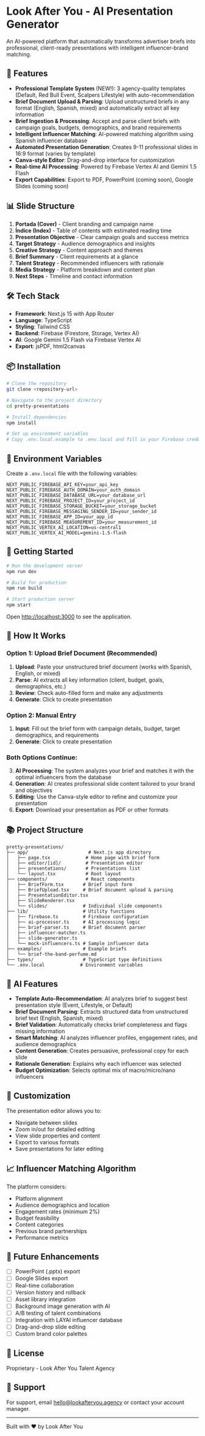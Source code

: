 # Look After You - AI Presentation Generator

An AI-powered platform that automatically transforms advertiser briefs into professional, client-ready presentations with intelligent influencer-brand matching.

## 🚀 Features

- **Professional Template System** (NEW!): 3 agency-quality templates (Default, Red Bull Event, Scalpers Lifestyle) with auto-recommendation
- **Brief Document Upload & Parsing**: Upload unstructured briefs in any format (English, Spanish, mixed) and automatically extract all key information
- **Brief Ingestion & Processing**: Accept and parse client briefs with campaign goals, budgets, demographics, and brand requirements
- **Intelligent Influencer Matching**: AI-powered matching algorithm using Spanish influencer database
- **Automated Presentation Generation**: Creates 9-11 professional slides in 16:9 format (varies by template)
- **Canva-style Editor**: Drag-and-drop interface for customization
- **Real-time AI Processing**: Powered by Firebase Vertex AI and Gemini 1.5 Flash
- **Export Capabilities**: Export to PDF, PowerPoint (coming soon), Google Slides (coming soon)

## 📊 Slide Structure

1. **Portada (Cover)** - Client branding and campaign name
2. **Índice (Index)** - Table of contents with estimated reading time
3. **Presentation Objective** - Clear campaign goals and success metrics
4. **Target Strategy** - Audience demographics and insights
5. **Creative Strategy** - Content approach and themes
6. **Brief Summary** - Client requirements at a glance
7. **Talent Strategy** - Recommended influencers with rationale
8. **Media Strategy** - Platform breakdown and content plan
9. **Next Steps** - Timeline and contact information

## 🛠️ Tech Stack

- **Framework**: Next.js 15 with App Router
- **Language**: TypeScript
- **Styling**: Tailwind CSS
- **Backend**: Firebase (Firestore, Storage, Vertex AI)
- **AI**: Google Gemini 1.5 Flash via Firebase Vertex AI
- **Export**: jsPDF, html2canvas

## 📦 Installation

```bash
# Clone the repository
git clone <repository-url>

# Navigate to the project directory
cd pretty-presentations

# Install dependencies
npm install

# Set up environment variables
# Copy .env.local.example to .env.local and fill in your Firebase credentials
```

## 🔧 Environment Variables

Create a `.env.local` file with the following variables:

```env
NEXT_PUBLIC_FIREBASE_API_KEY=your_api_key
NEXT_PUBLIC_FIREBASE_AUTH_DOMAIN=your_auth_domain
NEXT_PUBLIC_FIREBASE_DATABASE_URL=your_database_url
NEXT_PUBLIC_FIREBASE_PROJECT_ID=your_project_id
NEXT_PUBLIC_FIREBASE_STORAGE_BUCKET=your_storage_bucket
NEXT_PUBLIC_FIREBASE_MESSAGING_SENDER_ID=your_sender_id
NEXT_PUBLIC_FIREBASE_APP_ID=your_app_id
NEXT_PUBLIC_FIREBASE_MEASUREMENT_ID=your_measurement_id
NEXT_PUBLIC_VERTEX_AI_LOCATION=us-central1
NEXT_PUBLIC_VERTEX_AI_MODEL=gemini-1.5-flash
```

## 🚀 Getting Started

```bash
# Run the development server
npm run dev

# Build for production
npm run build

# Start production server
npm start
```

Open [http://localhost:3000](http://localhost:3000) to see the application.

## 🎯 How It Works

### Option 1: Upload Brief Document (Recommended)
1. **Upload**: Paste your unstructured brief document (works with Spanish, English, or mixed)
2. **Parse**: AI extracts all key information (client, budget, goals, demographics, etc.)
3. **Review**: Check auto-filled form and make any adjustments
4. **Generate**: Click to create presentation

### Option 2: Manual Entry
1. **Input**: Fill out the brief form with campaign details, budget, target demographics, and requirements
2. **Generate**: Click to create presentation

### Both Options Continue:
3. **AI Processing**: The system analyzes your brief and matches it with the optimal influencers from the database
4. **Generation**: AI creates professional slide content tailored to your brand and objectives
5. **Editing**: Use the Canva-style editor to refine and customize your presentation
6. **Export**: Download your presentation as PDF or other formats

## 📚 Project Structure

```
pretty-presentations/
├── app/                      # Next.js app directory
│   ├── page.tsx             # Home page with brief form
│   ├── editor/[id]/         # Presentation editor
│   ├── presentations/       # Presentations list
│   └── layout.tsx           # Root layout
├── components/              # React components
│   ├── BriefForm.tsx       # Brief input form
│   ├── BriefUpload.tsx     # Brief document upload & parsing
│   ├── PresentationEditor.tsx
│   ├── SlideRenderer.tsx
│   └── slides/             # Individual slide components
├── lib/                    # Utility functions
│   ├── firebase.ts         # Firebase configuration
│   ├── ai-processor.ts     # AI processing logic
│   ├── brief-parser.ts     # Brief document parser
│   ├── influencer-matcher.ts
│   ├── slide-generator.ts
│   └── mock-influencers.ts # Sample influencer data
├── examples/               # Example briefs
│   └── brief-the-band-perfume.md
├── types/                  # TypeScript type definitions
└── .env.local             # Environment variables
```

## 🤖 AI Features

- **Template Auto-Recommendation**: AI analyzes brief to suggest best presentation style (Event, Lifestyle, or Default)
- **Brief Document Parsing**: Extracts structured data from unstructured brief text (English, Spanish, mixed)
- **Brief Validation**: Automatically checks brief completeness and flags missing information
- **Smart Matching**: AI analyzes influencer profiles, engagement rates, and audience demographics
- **Content Generation**: Creates persuasive, professional copy for each slide
- **Rationale Generation**: Explains why each influencer was selected
- **Budget Optimization**: Selects optimal mix of macro/micro/nano influencers

## 🎨 Customization

The presentation editor allows you to:
- Navigate between slides
- Zoom in/out for detailed editing
- View slide properties and content
- Export to various formats
- Save presentations for later editing

## 📈 Influencer Matching Algorithm

The platform considers:
- Platform alignment
- Audience demographics and location
- Engagement rates (minimum 2%)
- Budget feasibility
- Content categories
- Previous brand partnerships
- Performance metrics

## 🔮 Future Enhancements

- [ ] PowerPoint (.pptx) export
- [ ] Google Slides export
- [ ] Real-time collaboration
- [ ] Version history and rollback
- [ ] Asset library integration
- [ ] Background image generation with AI
- [ ] A/B testing of talent combinations
- [ ] Integration with LAYAI influencer database
- [ ] Drag-and-drop slide editing
- [ ] Custom brand color palettes

## 📄 License

Proprietary - Look After You Talent Agency

## 🤝 Support

For support, email hello@lookafteryou.agency or contact your account manager.

---

Built with ❤️ by Look After You